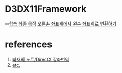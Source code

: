 # D3DX11Framework

--[학습 최종 목적](/Diary/final_purpose.md)
[오른손 좌표계에서 왼손 좌표계로 변환하기](/Diary/right_to_left.md)

# references
1. [빠재의 노트/DirectX 강좌번역](https://blog.nullbus.net/category/%EA%B0%95%EC%A2%8C%EB%B2%88%EC%97%AD/DirectX%2011)
2. [etc.](www.google.com)
